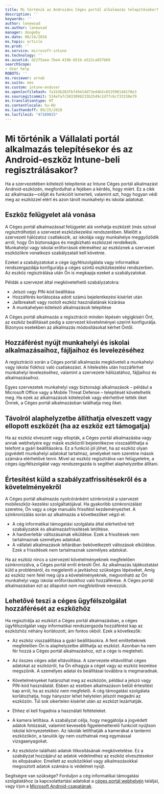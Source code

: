 ```yaml
---
title: Mi történik az Androidos Céges portál alkalmazás telepítésekor?
description: ''
keywords: ''
author: lenewsad
ms.author: lanewsad
manager: dougeby
ms.date: 09/24/2018
ms.topic: article
ms.prod: ''
ms.service: microsoft-intune
ms.technology: ''
ms.assetid: d22f5aea-7be4-419b-b51b-a522ca037b69
searchScope:
- User help
ROBOTS: ''
ms.reviewer: arnab
ms.suite: ems
ms.custom: intune-enduser
ms.openlocfilehash: fa1b3b283fbf4941dd73ed4b5c6525901d41f8e3
ms.sourcegitcommit: 534efa7c5033098233b2549c2d7fc6cf33330e79
ms.translationtype: HT
ms.contentlocale: hu-HU
ms.lasthandoff: 09/25/2018
ms.locfileid: "47169015"
---
```

# <a name="what-happens-if-you-install-the-company-portal-app-and-enroll-your-android-device-in-intune"></a>Mi történik a Vállalati portál alkalmazás telepítésekor és az Android-eszköz Intune-beli regisztrálásakor?

Ha a szervezetében kötelező telepítenie az Intune Céges portál alkalmazást Android-eszközén, megfordulhat a fejében a kérdés, hogy miért. Ez a cikk az alkalmazás&mdash;célját és funkcióit ismerteti, valamint azt, hogy hogyan védi meg az eszközzel elért és azon tárolt munkahelyi és iskolai adatokat.

## <a name="gets-your-device-managed"></a>Eszköz felügyelet alá vonása
A Céges portál alkalmazással felügyelet alá vonhatja eszközét (más szóval *regisztrálhatja*) a szervezet eszközkezelési rendszerében. Mielőtt a szervezeti hálózatoz csatlakozik, az iskolája vagy munkahelye meggyőződik arról, hogy Ön biztonságos és megbízható eszközzel rendelkezik. Munkahelyi vagy iskolai erőforrások eléréséhez az eszköznek a szervezet eszközökre vonatkozó szabályzatait kell követnie. 

Ezeket a szabályzatokat a cége ügyfélszolgálata vagy informatikai rendszergazdája konfigurálja a céges szintű eszközkezelési rendszerben. Az eszköz regisztrálása után Ön is megkapja ezeket a szabályzatokat. 

Példák a szervezet által megkövetelhető szabályzatokra:
* Jelszó vagy PIN-kód beállítása
* Hozzáférés korlátozása adott számú bejelentkezési kísérlet után
* Jailbreakelt vagy rootolt eszköz használatának kizárása
* A munkahelyen kötelező alkalmazások telepítése

A Céges portál alkalmazás a regisztráció minden lépésén végigkíséri Önt, az eszköz beállításait pedig a szervezet követelményei szerint konfigurálja. Bizonyos esetekben az alkalmazás módosításokat kérhet Öntől.

## <a name="gives-you-access-to-work-and-school-apps-work-files-and-email"></a>Hozzáférést nyújt munkahelyi és iskolai alkalmazásaihoz, fájljaihoz és levelezéséhez
A regisztráció során a Céges portál alkalmazás megköveteli a munkahelyi vagy iskolai fiókhoz való csatlakozást. A hitelesítés után hozzáférhet munkahelyi levelezéséhez, valamint a szervezete hálózatához, fájljaihoz és alkalmazásaihoz. 

Egyes szervezetek munkahelyi vagy biztonsági alkalmazások – például a Microsoft Office vagy a Mobile Threat Defense – telepítését követelhetik meg. Ha ezek az alkalmazások kötelezőek vagy elérhetővé tették őket Önnek, a Céges portál alkalmazásban találhatja meg őket.

## <a name="lets-you-remotely-reset-a-lost-or-stolen-device-if-device-supports-it"></a>Távolról alaphelyzetbe állíthatja elveszett vagy ellopott eszközét (ha az eszköz ezt támogatja)
Ha az eszköz elveszett vagy ellopták, a Céges portál alkalmazásba vagy annak webhelyére egy másik eszközről bejelentkezve visszaállíthatja a telefont a gyári beállításokra. Ez a funkció jól jöhet, ha az eszköz olyan jogvédett munkahelyi adatokat tartalmaz, amelyeket nem szeretne mások számára elérhetővé tenni. Mivel az eszköz regisztrálva van felügyeletre, a céges ügyfélszolgálat vagy rendszergazda is segíthet alaphelyzetbe állítani.  

## <a name="notifies-you-of-policy-updates-and-requirements"></a>Értesítést küld a szabályzatfrissítésekről és a követelményekről
A Céges portál alkalmazás nyolcóránként szinkronizál a szervezet mobileszköz-kezelési szolgáltatójával. Ha gyakoribb szinkronizálást szeretne, Ön vagy a cége manuális frissítést kezdeményezhet. A szinkronizálás során az alkalmazás a következőket végzi el:  
* A cég informatikai támogatási szolgálata által elérhetővé tett szabályzatok és alkalmazásfrissítések letöltése.  
* A hardverleltár változásainak elküldése. Ezek a frissítések nem tartalmaznak személyes adatokat.  
* A vállalati alkalmazások leltárában bekövetkezett változások elküldése. Ezek a frissítések nem tartalmaznak személyes adatokat.  

Ha az eszköz nincs a szervezeti követelményeknek megfelelően szinkronizálva, a Céges portál erről értesíti Önt. Az alkalmazás tájékoztatást küld a problémáról, és megjeleníti a javításhoz szükséges lépéseket. Amíg az eszköz nem felel meg újra a követelményeknek, megvonható az Ön munkahelyi vagy iskolai erőforrásokhoz való hozzáférése. A Céges portál alkalmazásban ezt az állapotot *nem megfelelőnek* nevezzük. 

## <a name="permits-company-support-access-to-your-device"></a>Lehetővé teszi a céges ügyfélszolgálat hozzáférését az eszközhöz
Ha regisztrálja az eszközt a Céges portál alkalmazásban, a céges ügyfélszolgálat vagy informatikai rendszergazda hozzáférést kap az eszközhöz néhány korlátozott, ám fontos okból. Ezek a következők:  

* Az eszköz visszaállítása a gyári beállításokra. A fent említetteknek megfelelően Ön is alaphelyzetbe állíthatja az eszközt. Azonban ha nem fér hozzá a Céges portál alkalmazáshoz, ezt a cége is megteheti.  

* Az összes céges adat eltávolítása. A szervezete eltávolíthat céges adatokat az eszközről, ha Ön elhagyja a céget vagy az eszköz kezelése megszűnik. A személyes adatai és beállításai továbbra is megmaradnak.  

* Követelményeket határozhat meg az eszközön, például a jelszó vagy PIN-kód használatát. Ebben az esetben alkalmazáson belüli értesítést kap arról, ha az eszköz nem megfelelő. A cég támogatási szolgálata korlátozhatja, hogy hányszor lehet helytelen jelszót megadni az eszközön. Túl sok sikertelen kísérlet után az eszközt lezárhatják.  

* Ehhez el kell fogadnia a használati feltételeket.  

* A kamera letiltása. A szabályzat célja, hogy meggátolja a jogvédett adatok fotózását, valamint kevesebb figyelemelterelő funkciót nyújtson iskolai környezetekben. Az iskolák letilthatják a kamerákat a tantermi eszközökön, a tanulók így nem oszthatnak meg egymással vizsgaanyagokat.  

* Az eszközön található adatok titkosításának megkövetelése. Ez a szabályzat hozzájárul az adatok védelméhez az eszköz elvesztésekor és ellopásakor. Emellett az eszközökkel vagy alkalmazásokkal megosztott adatok számára is védelmet nyújt.  

Segítségre van szüksége? Forduljon a cég informatikai támogatási szolgálatához (a kapcsolattartási adatokat a [céges portál webhelyén](https://go.microsoft.com/fwlink/?linkid=2010980) találja), vagy írjon a <a href="mailto:wintunedroidfbk@microsoft.com?subject=I'm having trouble installing the Company Portal app on my Android device&body=Describe the issue you're experiencing here.">Microsoft Android-csapatának</a>.
